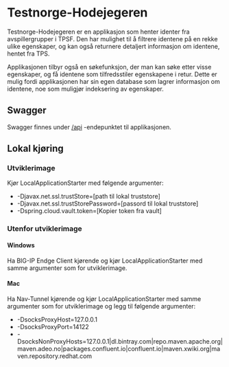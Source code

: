 # Testnorge-Hodejegeren
Testnorge-Hodejegeren er en applikasjon som henter identer fra avspillergrupper i TPSF. Den har mulighet til å filtrere identene på en rekke ulike egenskaper, og kan også returnere detaljert informasjon om identene, hentet fra TPS.

Applikasjonen tilbyr også en søkefunksjon, der man kan søke etter visse egenskaper, og få identene som tilfredsstiler egenskapene i retur. Dette er mulig fordi applikasjonen har sin egen database som lagrer informasjon om identene, noe som muligjør indeksering av egenskaper.

## Swagger
Swagger finnes under [/api](https://testnorge-hodejegeren.nais.preprod.local/api) -endepunktet til applikasjonen.
 
## Lokal kjøring
    
### Utviklerimage
Kjør LocalApplicationStarter med følgende argumenter:
 - -Djavax.net.ssl.trustStore=[path til lokal truststore]
 - -Djavax.net.ssl.trustStorePassword=[passord til lokal truststore]
 - -Dspring.cloud.vault.token=[Kopier token fra vault]
     
### Utenfor utviklerimage
 
#### Windows
Ha BIG-IP Endge Client kjørende og kjør LocalApplicationStarter med samme argumenter som for utviklerimage.
     
#### Mac
Ha Nav-Tunnel kjørende og kjør LocalApplicationStarter med samme argumenter som for utviklerimage og legg til følgende argumenter:
- -DsocksProxyHost=127.0.0.1
- -DsocksProxyPort=14122
- -DsocksNonProxyHosts=127.0.0.1|dl.bintray.com|repo.maven.apache.org|maven.adeo.no|packages.confluent.io|confluent.io|maven.xwiki.org|maven.repository.redhat.com
     